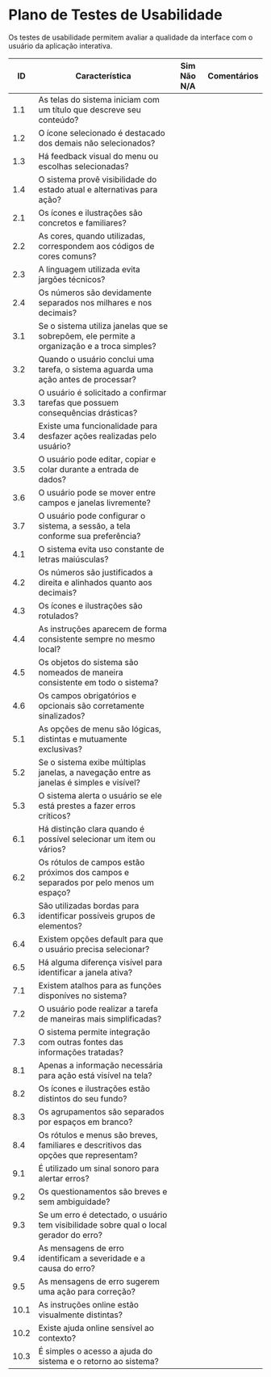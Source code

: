 # Plano de Testes de Usabilidade

Os testes de usabilidade permitem avaliar a qualidade da interface com o usuário da aplicação interativa.

|ID    | Característica                                                                                | Sim  Não  N/A | Comentários                               |
|------|-----------------------------------------------------------------------------------------------|---------------|-------------------------------------------|
| 1.1  | As telas do sistema iniciam com um título que descreve seu conteúdo?                          |               |                                           |
| 1.2  | O ícone selecionado é destacado dos demais não selecionados?                                  |               |                                           |
| 1.3  | Há feedback visual do menu ou escolhas selecionadas?                                          |               |                                           |
| 1.4  | O sistema provê visibilidade do estado atual e alternativas para ação?                        |               |                                           |
| 2.1  | Os ícones e ilustrações são concretos e familiares?                                           |               |                                           |
| 2.2  | As cores, quando utilizadas, correspondem aos códigos de cores comuns?                        |               |                                           |
| 2.3  | A linguagem utilizada evita jargões técnicos?                                                 |               |                                           |
| 2.4  | Os números são devidamente separados nos milhares e nos decimais?                             |               |                                           |
| 3.1  | Se o sistema utiliza janelas que se sobrepõem, ele permite a organização e a troca simples?   |               |                                           |
| 3.2  | Quando o usuário conclui uma tarefa, o sistema aguarda uma ação antes de processar?           |               |                                           |
| 3.3  | O usuário é solicitado a confirmar tarefas que possuem consequências drásticas?               |               |                                           |
| 3.4  | Existe uma funcionalidade para desfazer ações realizadas pelo usuário?                        |               |                                           |
| 3.5  | O usuário pode editar, copiar e colar durante a entrada de dados?                             |               |                                           |
| 3.6  | O usuário pode se mover entre campos e janelas livremente?                                    |               |                                           |
| 3.7  | O usuário pode configurar o sistema, a sessão, a tela conforme sua preferência?               |               |                                           |
| 4.1  | O sistema evita uso constante de letras maiúsculas?                                           |               |                                           |
| 4.2  | Os números são justificados a direita e alinhados quanto aos decimais?                        |               |                                           |
| 4.3  | Os ícones e ilustrações são rotulados?                                                        |               |                                           |
| 4.4  | As instruções aparecem de forma consistente sempre no mesmo local?                            |               |                                           |
| 4.5  | Os objetos do sistema são nomeados de maneira consistente em todo o sistema?                  |               |                                           |
| 4.6  | Os campos obrigatórios e opcionais são corretamente sinalizados?                              |               |                                           |
| 5.1  | As opções de menu são lógicas, distintas e mutuamente exclusivas?                             |               |                                           |
| 5.2  | Se o sistema exibe múltiplas janelas, a navegação entre as janelas é simples e visível?       |               |                                           |
| 5.3  | O sistema alerta o usuário se ele está prestes a fazer erros críticos?                        |               |                                           |
| 6.1  | Há distinção clara quando é possível selecionar um item ou vários?                            |               |                                           |
| 6.2  | Os rótulos de campos estão próximos dos campos e separados por pelo menos um espaço?          |               |                                           |
| 6.3  | São utilizadas bordas para identificar possíveis grupos de elementos?                         |               |                                           |
| 6.4  | Existem opções default para que o usuário precisa selecionar?                                 |               |                                           |
| 6.5  | Há alguma diferença visível para identificar a janela ativa?                                  |               |                                           |
| 7.1  | Existem atalhos para as funções disponíves no sistema?                                        |               |                                           |
| 7.2  | O usuário pode realizar a tarefa de maneiras mais simplificadas?                              |               |                                           |
| 7.3  | O sistema permite integração com outras fontes das informações tratadas?                      |               |                                           |
| 8.1  | Apenas a informação necessária para ação está visível na tela?                                |               |                                           |
| 8.2  | Os ícones e ilustrações estão distintos do seu fundo?                                         |               |                                           |
| 8.3  | Os agrupamentos são separados por espaços em branco?                                          |               |                                           |
| 8.4  | Os rótulos e menus são breves, familiares e descritivos das opções que representam?           |               |                                           |
| 9.1  | É utilizado um sinal sonoro para alertar erros?                                               |               |                                           |
| 9.2  | Os questionamentos são breves e sem ambiguidade?                                              |               |                                           |
| 9.3  | Se um erro é detectado, o usuário tem visibilidade sobre qual o local gerador do erro?        |               |                                           |
| 9.4  | As mensagens de erro identificam a severidade e a causa do erro?                              |               |                                           |
| 9.5  | As mensagens de erro sugerem uma ação para correção?                                          |               |                                           |
| 10.1 | As instruções online estão visualmente distintas?                                             |               |                                           |
| 10.2 | Existe ajuda online sensível ao contexto?                                                     |               |                                           |
| 10.3 | É simples o acesso a ajuda do sistema e o retorno ao sistema?                                 |               |                                           |
